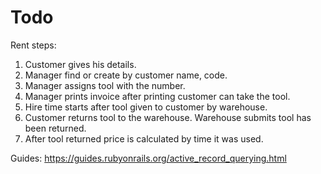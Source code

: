 # Todo

Rent steps:
1. Customer gives his details.
2. Manager find or create by customer name, code.
3. Manager assigns tool with the number.
4. Manager prints invoice after printing customer can take the tool. 
4. Hire time starts after tool given to customer by warehouse.
5. Customer returns tool to the warehouse. Warehouse submits tool has been returned.
6. After tool returned price is calculated by time it was used.


Guides:
https://guides.rubyonrails.org/active_record_querying.html